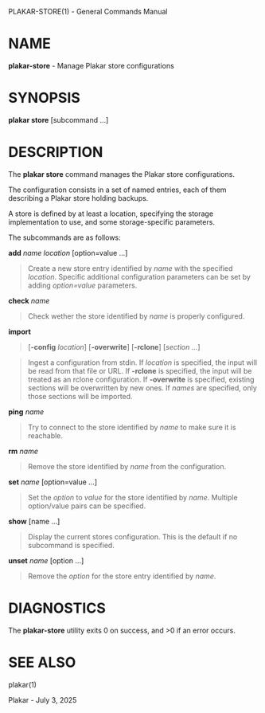 PLAKAR-STORE(1) - General Commands Manual

# NAME

**plakar-store** - Manage Plakar store configurations

# SYNOPSIS

**plakar&nbsp;store**
\[subcommand&nbsp;...]

# DESCRIPTION

The
**plakar store**
command manages the Plakar store configurations.

The configuration consists in a set of named entries, each of them
describing a Plakar store holding backups.

A store is defined by at least a location, specifying the storage
implementation to use, and some storage-specific parameters.

The subcommands are as follows:

**add** *name* *location* \[option=value ...]

> Create a new store entry identified by
> *name*
> with the specified
> *location*.
> Specific additional configuration parameters can be set by adding
> *option=value*
> parameters.

**check** *name*

> Check wether the store identified by
> *name*
> is properly configured.

**import**

> \[**-config** *location*]
> \[**-overwrite**]
> \[**-rclone**]
> \[*section ...*]

> Ingest a configuration from stdin.
> If
> *location*
> is specified, the input will be read from that file or URL.
> If
> **-rclone**
> is specified, the input will be treated as an rclone configuration.
> If
> **-overwrite**
> is specified, existing sections will be overwritten by new ones.
> If
> *names*
> are specified, only those sections will be imported.

**ping** *name*

> Try to connect to the store identified by
> *name*
> to make sure it is reachable.

**rm** *name*

> Remove the store identified by
> *name*
> from the configuration.

**set** *name* \[option=value ...]

> Set the
> *option*
> to
> *value*
> for the store identified by
> *name*.
> Multiple option/value pairs can be specified.

**show** \[name ...]

> Display the current stores configuration.
> This is the default if no subcommand is specified.

**unset** *name* \[option ...]

> Remove the
> *option*
> for the store entry identified by
> *name*.

# DIAGNOSTICS

The **plakar-store** utility exits&#160;0 on success, and&#160;&gt;0 if an error occurs.

# SEE ALSO

plakar(1)

Plakar - July 3, 2025
